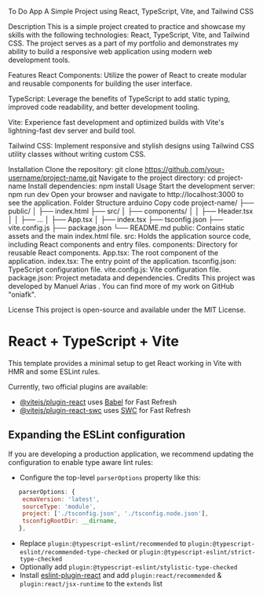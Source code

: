 To Do App
A Simple Project using React, TypeScript, Vite, and Tailwind CSS

Description
This is a simple project created to practice and showcase my skills with the following technologies: React, TypeScript, Vite, and Tailwind CSS. The project serves as a part of my portfolio and demonstrates my ability to build a responsive web application using modern web development tools.

Features
React Components: Utilize the power of React to create modular and reusable components for building the user interface.

TypeScript: Leverage the benefits of TypeScript to add static typing, improved code readability, and better development tooling.

Vite: Experience fast development and optimized builds with Vite's lightning-fast dev server and build tool.

Tailwind CSS: Implement responsive and stylish designs using Tailwind CSS utility classes without writing custom CSS.

Installation
Clone the repository: git clone https://github.com/your-username/project-name.git
Navigate to the project directory: cd project-name
Install dependencies: npm install
Usage
Start the development server: npm run dev
Open your browser and navigate to http://localhost:3000 to see the application.
Folder Structure
arduino
Copy code
project-name/
├── public/
│ ├── index.html
├── src/
│ ├── components/
│ │ ├── Header.tsx
│ │ ├── ...
│ ├── App.tsx
│ ├── index.tsx
├── tsconfig.json
├── vite.config.js
├── package.json
└── README.md
public: Contains static assets and the main index.html file.
src: Holds the application source code, including React components and entry files.
components: Directory for reusable React components.
App.tsx: The root component of the application.
index.tsx: The entry point of the application.
tsconfig.json: TypeScript configuration file.
vite.config.js: Vite configuration file.
package.json: Project metadata and dependencies.
Credits
This project was developed by Manuel Arias . You can find more of my work on GitHub "oniafk".

License
This project is open-source and available under the MIT License.

# React + TypeScript + Vite

This template provides a minimal setup to get React working in Vite with HMR and some ESLint rules.

Currently, two official plugins are available:

- [@vitejs/plugin-react](https://github.com/vitejs/vite-plugin-react/blob/main/packages/plugin-react/README.md) uses [Babel](https://babeljs.io/) for Fast Refresh
- [@vitejs/plugin-react-swc](https://github.com/vitejs/vite-plugin-react-swc) uses [SWC](https://swc.rs/) for Fast Refresh

## Expanding the ESLint configuration

If you are developing a production application, we recommend updating the configuration to enable type aware lint rules:

- Configure the top-level `parserOptions` property like this:

```js
   parserOptions: {
    ecmaVersion: 'latest',
    sourceType: 'module',
    project: ['./tsconfig.json', './tsconfig.node.json'],
    tsconfigRootDir: __dirname,
   },
```

- Replace `plugin:@typescript-eslint/recommended` to `plugin:@typescript-eslint/recommended-type-checked` or `plugin:@typescript-eslint/strict-type-checked`
- Optionally add `plugin:@typescript-eslint/stylistic-type-checked`
- Install [eslint-plugin-react](https://github.com/jsx-eslint/eslint-plugin-react) and add `plugin:react/recommended` & `plugin:react/jsx-runtime` to the `extends` list
